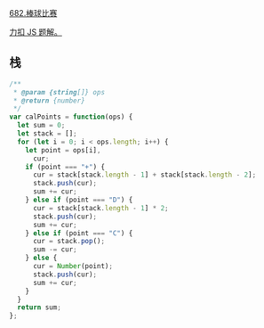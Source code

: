 [682.棒球比赛](https://leetcode-cn.com/problems/baseball-game/submissions/)

[力扣 JS 题解。](https://github.com/GuYueJiaJie/blog/blob/master/%E7%AE%97%E6%B3%95%E4%B8%8E%E6%95%B0%E6%8D%AE%E7%BB%93%E6%9E%84/README.md)

## 栈

```javascript
/**
 * @param {string[]} ops
 * @return {number}
 */
var calPoints = function(ops) {
  let sum = 0;
  let stack = [];
  for (let i = 0; i < ops.length; i++) {
    let point = ops[i],
      cur;
    if (point === "+") {
      cur = stack[stack.length - 1] + stack[stack.length - 2];
      stack.push(cur);
      sum += cur;
    } else if (point === "D") {
      cur = stack[stack.length - 1] * 2;
      stack.push(cur);
      sum += cur;
    } else if (point === "C") {
      cur = stack.pop();
      sum -= cur;
    } else {
      cur = Number(point);
      stack.push(cur);
      sum += cur;
    }
  }
  return sum;
};
```
